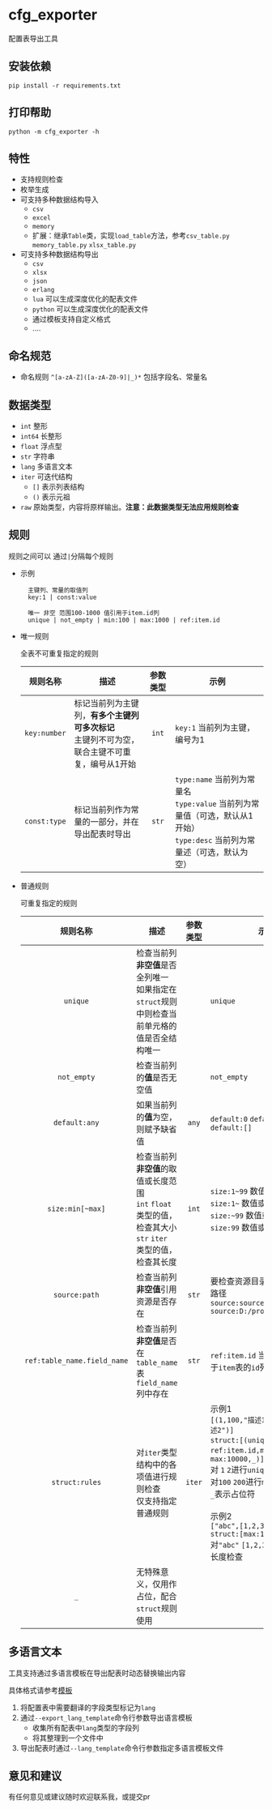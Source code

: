 # cfg_exporter

配置表导出工具

安装依赖
------

    pip install -r requirements.txt

打印帮助
------

    python -m cfg_exporter -h

特性
----

* 支持规则检查
* 枚举生成
* 可支持多种数据结构导入
    * `csv`
    * `excel`
    * `memory`
    * 扩展：继承`Table`类，实现`load_table`方法，参考`csv_table.py` `memory_table.py` `xlsx_table.py`
* 可支持多种数据结构导出
    * `csv`
    * `xlsx`
    * `json`
    * `erlang`
    * `lua` 可以生成深度优化的配表文件
    * `python` 可以生成深度优化的配表文件
    * 通过模板支持自定义格式
    * ....

命名规范
----

* 命名规则 `^[a-zA-Z]([a-zA-Z0-9]|_)*` 包括字段名、常量名

数据类型
----

* `int` 整形
* `int64` 长整形
* `float` 浮点型
* `str` 字符串
* `lang` 多语言文本
* `iter` 可迭代结构
    * `[]` 表示列表结构
    * `()` 表示元祖
* `raw` 原始类型，内容将原样输出。**注意：此数据类型无法应用规则检查**

规则
---
规则之间可以 通过`|`分隔每个规则

* 示例

        主键列、常量的取值列
        key:1 | const:value
        
        唯一 非空 范围100-1000 值引用于item.id列
        unique | not_empty | min:100 | max:1000 | ref:item.id  

* 唯一规则

  全表不可重复指定的规则

  | 规则名称 | 描述 | 参数类型 | 示例 |
  | :----: | ---- | :----: | ---- |
  | `key:number` | 标记当前列为主键列，**有多个主键列可多次标记**<br/>主键列不可为空，联合主键不可重复，编号从1开始 | `int` | `key:1` 当前列为主键，编号为1 |
  | `const:type` | 标记当前列作为常量的一部分，并在导出配表时导出 | `str` | `type:name` 当前列为常量名<br/>`type:value` 当前列为常量值（可选，默认从1开始）<br/>`type:desc` 当前列为常量述（可选，默认为空） |

* 普通规则

  可重复指定的规则

  | 规则名称 | 描述 | 参数类型 | 示例 | 
  | :----: | ---- | :----: | ---- |
  | `unique` | 检查当前列**非空值**是否全列唯一<br/>如果指定在`struct`规则中则检查当前单元格的值是否全结构唯一 | | `unique` |
  | `not_empty` | 检查当前列的**值**是否无空值 | | `not_empty` |
  | `default:any` | 如果当前列的**值**为空，则赋予缺省值 | `any` | `default:0` `default:文案整理中` `default:[]` |
  | `size:min[~max]` | 检查当前列**非空值**的取值或长度范围<br/>`int` `float`类型的值，检查其大小 <br/>`str` `iter` 类型的值，检查其长度 | `int` | `size:1~99` 数值或长度1 - 99<br/>`size:1~` 数值或长度1 - +∞<br/>`size:~99` 数值或长度 -∞ - 99<br/>`size:99` 数值或长度恒等于99 |
  | `source:path` | 检查当前列**非空值**引用资源是否存在 | `str` | 要检查资源目录的相对或绝对路径<br/>`source:source/ui`<br/>`source:D:/project/source/ui` |
  | `ref:table_name.field_name` | 检查当前列**非空值**是否在`table_name`表`field_name`列中存在 | `str` | `ref:item.id` 当前的列值引用于`item`表的`id`列的值 |
  | `struct:rules` | 对`iter`类型结构中的各项值进行规则检查<br/>仅支持指定普通规则 | `iter` | 示例1<br/>`[(1,100,"描述1"),(2,200,"描述2")]`<br/>`struct:[(unique｜ref:item.id,min:0｜max:10000,_)]`<br/>对 `1` `2`进行`unique` `ref`规则检查<br/>对`100` `200`进行`min` `max`规则检查<br/>`_`表示占位符<br/><br/>示例2<br/>`["abc",[1,2,3],(4,5,6)]`<br/>`struct:[max:10]`<br/>对`"abc"` `[1,2,3]` `(4,5,6)` 进行长度检查 |
  | `_` | 无特殊意义，仅用作占位，配合`struct`规则使用 | | |

多语言文本
---
  工具支持通过多语言模板在导出配表时动态替换输出内容
  
  具体格式请参考[模板](example/lang_template/lang_template.csv)
1. 将配置表中需要翻译的字段类型标记为`lang`
2. 通过`--export_lang_template`命令行参数导出语言模板
   * 收集所有配表中`lang`类型的字段列
   * 将其整理到一个文件中
3. 导出配表时通过`--lang_template`命令行参数指定多语言模板文件

意见和建议
---
  有任何意见或建议随时欢迎联系我，或提交pr
